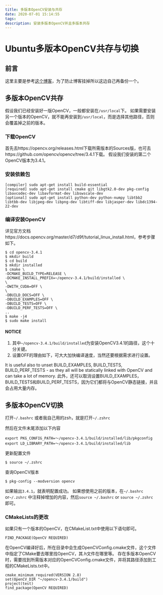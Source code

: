 ```yaml
---
title: 多版本OpenCV安装与共存
date: 2020-07-01 15:14:55
tags:
description: 安装多版本OpenCV并且多版本共存
---
```


# Ubuntu多版本OpenCV共存与切换

## 前言

这里主要是参考[这个博客](https://blog.csdn.net/learning_tortosie/article/details/80594399)，为了防止博客挂掉所以这边自己再备份一个。

## 多版本OpenCV共存

假设我们已经安装好一版OpenCV，一般都安装在`/usr/local`下。
如果需要安装另一个版本的OpenCV，就不能再安装到`/usr/local`，而是选择其他路径，否则会覆盖掉之前的版本。

### 下载OpenCV

首先去https://opencv.org/releases.html下载所需版本的Sources版，也可去https://github.com/opencv/opencv/tree/3.4.1下载。
假设我们安装的第二个OpenCV版本为3.4.1。

### 安装依赖包

```
[compiler] sudo apt-get install build-essential
[required] sudo apt-get install cmake git libgtk2.0-dev pkg-config libavcodec-dev libavformat-dev libswscale-dev
[optional] sudo apt-get install python-dev python-numpy libtbb2 libtbb-dev libjpeg-dev libpng-dev libtiff-dev libjasper-dev libdc1394-22-dev
```

### 编译安装OpenCV

详见官方文档https://docs.opencv.org/master/d7/d9f/tutorial_linux_install.html，参考步骤如下。

```
$ cd opencv-3.4.1
$ mkdir build
$ cd build
$ mkdir installed
$ cmake \
-DCMAKE_BUILD_TYPE=RELEASE \
-DCMAKE_INSTALL_PREFIX=~/opencv-3.4.1/build/installed \
\
-DWITH_CUDA=OFF \
\
-DBUILD_DOCS=OFF \
-DBUILD_EXAMPLES=OFF \
-DBUILD_TESTS=OFF \
-DBUILD_PERF_TESTS=OFF \ 
..
$ make -j4
$ sudo make install
```

#### NOTICE

1. 其中`~/opencv-3.4.1/build/installed`为安装OpenCV3.4.1的路径，这个十分关键。
2. 设置OFF的理由如下，可大大加快编译速度，当然还要根据需求进行设置。

It is useful also to unset BUILD_EXAMPLES, BUILD_TESTS, BUILD_PERF_TESTS - as they all will be statically linked with OpenCV and can take a lot of memory.
此外，还可以取消设置BUILD_EXAMPLES，BUILD_TESTS和BUILD_PERF_TESTS，因为它们都将与OpenCV静态链接，并且会占用大量内存。

## 多版本OpenCV切换

打开`~/.bashrc` 或者我自己用的zsh，就是打开`~/.zshrc`

然后在文件末尾添加以下内容

```
export PKG_CONFIG_PATH=～/opencv-3.4.1/build/installed/lib/pkgconfig
export LD_LIBRARY_PATH=～/opencv-3.4.1/build/installed/lib
```

更新配置文件

```
$ source ~/.zshrc 
```

查询OpenCV版本

```
$ pkg-config --modversion opencv
```

如果输出`3.4.1`，就表明配置成功。
如果想使用之前的版本，在`~/.bashrc` or`~/.zshrc`  中注释掉增加的内容，然后`source ~/.bashrc` or `source ~/.zshrc`  即可。

### CMakeLists的更改

如果只有一个版本的OpenCV，在CMakeList.txt中使用以下语句即可。

```
FIND_PACKAGE(OpenCV REQUIRED)
```

在OpenCV编译好后，所在目录中会生成OpenCVConfig.cmake文件，这个文件中指定了CMake要去哪里找OpenCV，其.h文件在哪里等。
存在多版本OpenCV时，需要找到所需版本对应的OpenCVConfig.cmake文件，并将其路径添加到工程的CMakeLists.txt中。

```
cmake_minimum_required(VERSION 2.8)  
set(OpenCV_DIR "~/opencv-3.4.1/build")   
project(test)  
find_package(OpenCV REQUIRED) 
```

